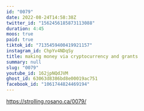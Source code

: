 ```yaml
---
id: "0079"
date: 2022-08-24T14:58:38Z
twitter_id: "1562456185873113088"
duration: 4:45
moos: true
paid: true
tiktok_id: "7135459400419921157"
instagram_id: ChpYv4NDqSy
title: making money via cryptocurrency and grants
summary: null
slug: "0079"
youtube_id: 162jpNQdJVM
ghost_id: 63063d8386bd8e00019ac751
facebook_id: "1061744824469194"
---
```

https://strolling.rosano.ca/0079/
